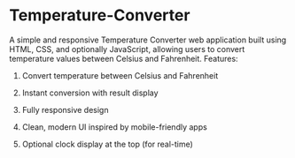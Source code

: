 # Temperature-Converter
A simple and responsive Temperature Converter web application built using HTML, CSS, and optionally JavaScript, allowing users to convert temperature values between Celsius and Fahrenheit.
Features:
1. Convert temperature between Celsius and Fahrenheit

2. Instant conversion with result display

3. Fully responsive design

4. Clean, modern UI inspired by mobile-friendly apps

5. Optional clock display at the top (for real-time)
